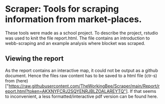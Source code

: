 # Scraper: Tools for scraping information from market-places. 
These tools were made as a school project. To describe the project, rstudio was used to knit the file report.html. The file contains an introduction to webb-scraping and an example analysis where blocket was scraped. 

## Viewing the report
As the report contains an interactive map, it could not be output as a github document. Hence the files raw content has to be saved to a html file (ctr-s) from (here)["https://raw.githubusercontent.com/TheWorkingBee/Scraper/main/Report/report.html?token=AKXNYFCRJ2SQYENRJBLZOALAREYTQ"]. If that seems to inconvenient, a less formatted/interactive pdf version can be found here.
